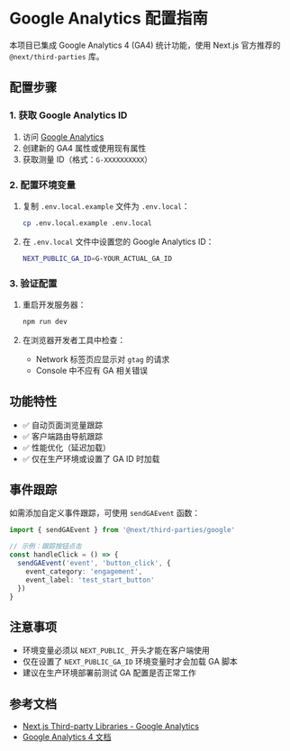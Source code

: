 # Google Analytics 配置指南

本项目已集成 Google Analytics 4 (GA4) 统计功能，使用 Next.js 官方推荐的 `@next/third-parties` 库。

## 配置步骤

### 1. 获取 Google Analytics ID

1. 访问 [Google Analytics](https://analytics.google.com/)
2. 创建新的 GA4 属性或使用现有属性
3. 获取测量 ID（格式：`G-XXXXXXXXXX`）

### 2. 配置环境变量

1. 复制 `.env.local.example` 文件为 `.env.local`：
   ```bash
   cp .env.local.example .env.local
   ```

2. 在 `.env.local` 文件中设置您的 Google Analytics ID：
   ```bash
   NEXT_PUBLIC_GA_ID=G-YOUR_ACTUAL_GA_ID
   ```

### 3. 验证配置

1. 重启开发服务器：
   ```bash
   npm run dev
   ```

2. 在浏览器开发者工具中检查：
   - Network 标签页应显示对 `gtag` 的请求
   - Console 中不应有 GA 相关错误

## 功能特性

- ✅ 自动页面浏览量跟踪
- ✅ 客户端路由导航跟踪
- ✅ 性能优化（延迟加载）
- ✅ 仅在生产环境或设置了 GA ID 时加载

## 事件跟踪

如需添加自定义事件跟踪，可使用 `sendGAEvent` 函数：

```typescript
import { sendGAEvent } from '@next/third-parties/google'

// 示例：跟踪按钮点击
const handleClick = () => {
  sendGAEvent('event', 'button_click', {
    event_category: 'engagement',
    event_label: 'test_start_button'
  })
}
```

## 注意事项

- 环境变量必须以 `NEXT_PUBLIC_` 开头才能在客户端使用
- 仅在设置了 `NEXT_PUBLIC_GA_ID` 环境变量时才会加载 GA 脚本
- 建议在生产环境部署前测试 GA 配置是否正常工作

## 参考文档

- [Next.js Third-party Libraries - Google Analytics](https://nextjs.org/docs/pages/guides/third-party-libraries#google-analytics)
- [Google Analytics 4 文档](https://developers.google.com/analytics/devguides/collection/ga4)